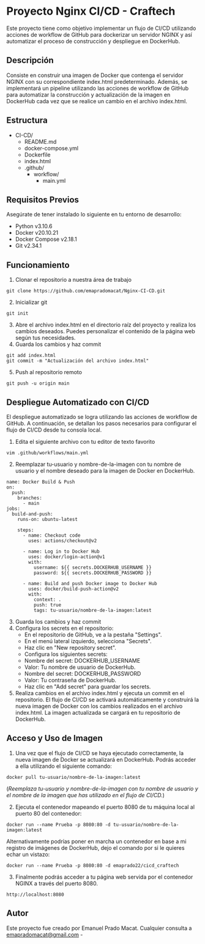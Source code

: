 # Proyecto Nginx CI/CD - Craftech

Este proyecto tiene como objetivo implementar un flujo de CI/CD utilizando acciones de workflow de GitHub para dockerizar un servidor NGINX y así automatizar el proceso de construcción y despliegue en DockerHub.


## Descripción

Consiste en construir una imagen de Docker que contenga el servidor NGINX con su correspondiente index.html predeterminado. Además, se implementará un pipeline utilizando las acciones de workflow de GitHub para automatizar la construcción y actualización de la imagen en DockerHub cada vez que se realice un cambio en el archivo index.html.


## Estructura 

- CI-CD/
  - README.md
  - docker-compose.yml
  - Dockerfile
  - index.html
  - .github/
     - workflow/
         - main.yml 


## Requisitos Previos

Asegúrate de tener instalado lo siguiente en tu entorno de desarrollo:
- Python v3.10.6
- Docker v20.10.21
- Docker Compose v2.18.1
- Git v2.34.1


## Funcionamiento

1. Clonar el repositorio a nuestra área de trabajo
```
git clone https://github.com/emapradomacat/Nginx-CI-CD.git
```
2. Inicializar git 
```
git init
```
3. Abre el archivo index.html en el directorio raíz del proyecto y realiza los cambios deseados. Puedes personalizar el contenido de la página web según tus necesidades.
4. Guarda los cambios y haz commit
```
git add index.html
git commit -m "Actualización del archivo index.html"
```
5. Push al repositorio remoto
```
git push -u origin main
```


## Despliegue Automatizado con CI/CD

El despliegue automatizado se logra utilizando las acciones de workflow de GitHub. A continuación, se detallan los pasos necesarios para configurar el flujo de CI/CD desde tu consola local.
1. Edita el siguiente archivo con tu editor de texto favorito
```
vim .github/workflows/main.yml
```
2. Reemplazar tu-usuario y nombre-de-la-imagen con tu nombre de usuario y el nombre deseado para la imagen de Docker en DockerHub.
```
name: Docker Build & Push
on:
  push:
    branches:
      - main
jobs:
  build-and-push:
    runs-on: ubuntu-latest

    steps:
      - name: Checkout code
        uses: actions/checkout@v2

      - name: Log in to Docker Hub
        uses: docker/login-action@v1
        with:
          username: ${{ secrets.DOCKERHUB_USERNAME }}
          password: ${{ secrets.DOCKERHUB_PASSWORD }}

      - name: Build and push Docker image to Docker Hub
        uses: docker/build-push-action@v2
        with:
          context: .
          push: true
          tags: tu-usuario/nombre-de-la-imagen:latest
```


3. Guarda los cambios y haz commit
4. Configura los secrets en el repositorio:
   - En el repositorio de GitHub, ve a la pestaña "Settings".
   - En el menú lateral izquierdo, selecciona "Secrets".
   - Haz clic en "New repository secret".
   - Configura los siguientes secrets:
   - Nombre del secret: DOCKERHUB_USERNAME
   - Valor: Tu nombre de usuario de DockerHub.
   - Nombre del secret: DOCKERHUB_PASSWORD
   - Valor: Tu contraseña de DockerHub.
   - Haz clic en "Add secret" para guardar los secrets.
5. Realiza cambios en el archivo index.html y ejecuta un commit en el repositorio. El flujo de CI/CD se activará automáticamente y construirá la nueva imagen de Docker con los cambios realizados en el archivo index.html. La imagen actualizada se cargará en tu repositorio de DockerHub.


## Acceso y Uso de Imagen

1. Una vez que el flujo de CI/CD se haya ejecutado correctamente, la nueva imagen de Docker se actualizará en DockerHub. Podrás acceder a ella utilizando el siguiente comando:
```
docker pull tu-usuario/nombre-de-la-imagen:latest
```
(*Reemplaza tu-usuario y nombre-de-la-imagen con tu nombre de usuario y el nombre de la imagen que has utilizado en el flujo de CI/CD.*)

2. Ejecuta el contenedor mapeando el puerto 8080 de tu máquina local al puerto 80 del contenedor:

```
docker run --name Prueba -p 8080:80 -d tu-usuario/nombre-de-la-imagen:latest

```
Alternativamente podrías poner en marcha un contenedor en base a mi registro de imágenes de DockerHub, dejo el comando por si le quieres echar un vistazo:
```
docker run --name Prueba -p 8080:80 -d emaprado22/cicd_craftech   
```
3. Finalmente podrás acceder a tu página web servida por el contenedor NGINX a través del puerto 8080.
```
http://localhost:8080 
```



## Autor

Este proyecto fue creado por Emanuel Prado Macat.
Cualquier consulta a emapradomacat@gmail.com -

